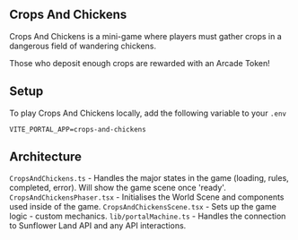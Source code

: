 ## Crops And Chickens

Crops And Chickens is a mini-game where players must gather crops in a dangerous field of wandering chickens.

Those who deposit enough crops are rewarded with an Arcade Token!

## Setup

To play Crops And Chickens locally, add the following variable to your `.env`

```
VITE_PORTAL_APP=crops-and-chickens
```

## Architecture

`CropsAndChickens.ts` - Handles the major states in the game (loading, rules, completed, error). Will show the game scene once 'ready'.
`CropsAndChickensPhaser.tsx` - Initialises the World Scene and components used inside of the game.
`CropsAndChickensScene.tsx` - Sets up the game logic - custom mechanics.
`lib/portalMachine.ts` - Handles the connection to Sunflower Land API and any API interactions.

